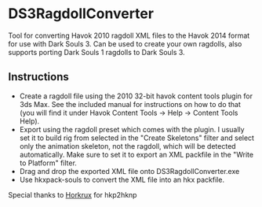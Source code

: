 # DS3RagdollConverter
Tool for converting Havok 2010 ragdoll XML files to the Havok 2014 format for use with Dark Souls 3. Can be used to create your own ragdolls, also supports porting Dark Souls 1 ragdolls to Dark Souls 3.

## Instructions
* Create a ragdoll file using the 2010 32-bit havok content tools plugin for 3ds Max. See the included manual for instructions on how to do that (you will find it under Havok Content Tools -> Help -> Content Tools Help). 
* Export using the ragdoll preset which comes with the plugin. I usually set it to build rig from selected in the "Create Skeletons" filter and select only the animation skeleton, not the ragdoll, which will be detected automatically. Make sure to set it to export an XML packfile in the "Write to Platform" filter.
* Drag and drop the exported XML file onto DS3RagdollConverter.exe
* Use hkxpack-souls to convert the XML file into an hkx packfile.

Special thanks to [Horkrux](https://github.com/horkrux) for hkp2hknp
